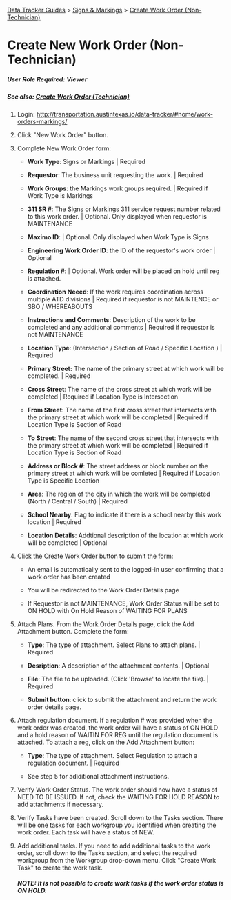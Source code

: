 [Data Tracker Guides](./) > [Signs & Markings](/signsmarkings#signs-and-markings-data-tracker-user-guides) > [Create Work Order (Non-Technician)](create_work_order_non_tech.md)

#  Create New Work Order (Non-Technician)
##### User Role Required: Viewer
##### See also: [Create Work Order (Technician)](create_work_order_tech.md)

1. Login: http://transportation.austintexas.io/data-tracker/#home/work-orders-markings/

2. Click "New Work Order" button.

3. Complete New Work Order form:
    - **Work Type**: Signs or Markings | Required
    
    - **Requestor**: The business unit requesting the work.  | Required
    
    - **Work Groups**: the Markings work groups required. | Required if Work Type is Markings
    
    - **311 SR #**: The Signs or Markings 311 service request number related to this work order. | Optional. Only displayed when requestor is MAINTENANCE
    
    - **Maximo ID**: | Optional. Only displayed when Work Type is Signs
    
    - **Engineering Work Order ID**: the ID of the requestor's work order | Optional
    
    - **Regulation #**: | Optional. Work order will be placed on hold until reg is attached.
    
    - **Coordination Neeed**: If the work requires coordination across multiple ATD divisions | Required if requestor is not MAINTENCE or SBO / WHEREABOUTS
    
    - **Instructions and Comments**: Description of the work to be completed and any additional comments | Required if requestor is not MAINTENANCE

    - **Location Type**: (Intersection / Section of Road / Specific Location ) | Required
    
    - **Primary Street:** The name of the primary street at which work will be completed. | Required
    
    - **Cross Street**: The name of the cross street at which work will be completed | Required if Location Type is Intersection
    
    - **From Street**: The name of the first cross street that intersects with the primary street at which work will be completed | Required if Location Type is Section of Road
    
    - **To Street**: The name of the second cross street that intersects with the primary street at which work will be completed | Required if Location Type is Section of Road

    - **Address or Block #**: The street address or block number on the primary street at which work will be comleted | Required if Location Type is Specific Location
    
    - **Area**: The region of the city in which the work will be completed (North / Central / South) | Required
    
    - **School Nearby**: Flag to indicate if there is a school nearby this work location | Required
    
    - **Location Details**: Addtional description of the location at which work will be completed | Optional

4. Click the Create Work Order button to submit the form:
    - An email is automatically sent to the logged-in user confirming that a work order has been created
    
    - You will be redirected to the Work Order Details page
    
    - If Requestor is not MAINTENANCE, Work Order Status will be set to ON HOLD with On Hold Reason of WAITING FOR PLANS

5. Attach Plans. From the Work Order Details page, click the Add Attachment button. Complete the form:
    - **Type**: The type of attachment. Select Plans to attach plans. | Required

    - **Desription**: A description of the attachment contents. | Optional

    - **File**: The file to be uploaded. (Click 'Browse' to locate the file). | Required

    - **Submit button**: click to submit the attachment and return the work order details page.

6. Attach regulation document. If a regulation # was provided when the work order was created, the work order will have  a status of ON HOLD and a hold reason of WAITIN FOR REG until the regulation document is attached. To attach a reg, click on the Add Attachment button:
    - **Type**: The type of attachment. Select Regulation to attach a regulation document. | Required
    
    - See step 5 for adiditional attachment instructions.

7. Verify Work Order Status. The work order should now have a status of NEED TO BE ISSUED. If not, check the WAITING FOR HOLD REASON to add attachments if necessary.

8. Verify Tasks have been created. Scroll down to the Tasks section. There will be one tasks for each workgroup you identified when creating the work order. Each task will have a status of NEW.

9. Add additional tasks. If you need to add additional tasks to the work order, scroll down to the Tasks section, and select the required workgroup from the Workgroup drop-down menu. Click "Create Work Task" to create the work task.

    ##### NOTE: It is not possible to create work tasks if the work order status is ON HOLD.

